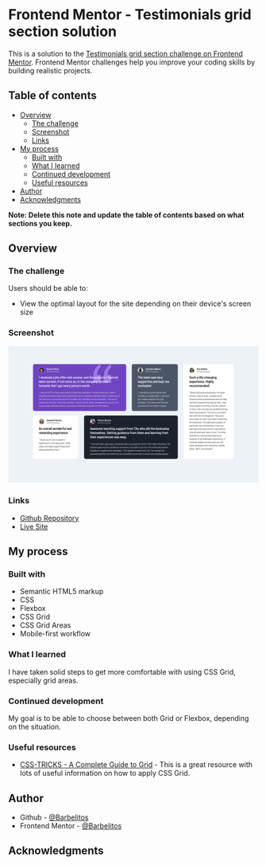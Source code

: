 # Frontend Mentor - Testimonials grid section solution

This is a solution to the [Testimonials grid section challenge on Frontend Mentor](https://www.frontendmentor.io/challenges/testimonials-grid-section-Nnw6J7Un7). Frontend Mentor challenges help you improve your coding skills by building realistic projects.

## Table of contents

- [Overview](#overview)
  - [The challenge](#the-challenge)
  - [Screenshot](#screenshot)
  - [Links](#links)
- [My process](#my-process)
  - [Built with](#built-with)
  - [What I learned](#what-i-learned)
  - [Continued development](#continued-development)
  - [Useful resources](#useful-resources)
- [Author](#author)
- [Acknowledgments](#acknowledgments)

**Note: Delete this note and update the table of contents based on what sections you keep.**

## Overview

### The challenge

Users should be able to:

- View the optimal layout for the site depending on their device's screen size

### Screenshot

![](./screenshot.jpg)

### Links

- [Github Repository](https://github.com/Barbelitos/FrontEndMentor-TestimonialsGrid)
- [Live Site](https://barbelitos.github.io/FrontEndMentor-TestimonialsGrid/)

## My process

### Built with

- Semantic HTML5 markup
- CSS
- Flexbox
- CSS Grid
- CSS Grid Areas
- Mobile-first workflow

### What I learned

I have taken solid steps to get more comfortable with using CSS Grid, especially grid areas.

### Continued development

My goal is to be able to choose between both Grid or Flexbox, depending on the situation.

### Useful resources

- [CSS-TRICKS - A Complete Guide to Grid](https://css-tricks.com/snippets/css/complete-guide-grid/) - This is a great resource with lots of useful information on how to apply CSS Grid.

## Author

- Github - [@Barbelitos](https://github.com/Barbelitos)
- Frontend Mentor - [@Barbelitos](https://www.frontendmentor.io/profile/Barbelitos)

## Acknowledgments
